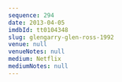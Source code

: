 ```yaml
---
sequence: 294
date: 2013-04-05
imdbId: tt0104348
slug: glengarry-glen-ross-1992
venue: null
venueNotes: null
medium: Netflix
mediumNotes: null
---
```

